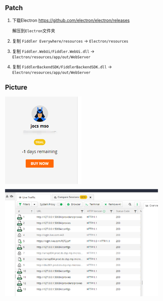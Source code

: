 ## Patch

1. 下载Electron https://github.com/electron/electron/releases
    
    解压到`Electron`文件夹

2. 复制 `Fiddler Everywhere/resources` -> `Electron/resources`

3. 复制 `Fiddler.WebUi/Fiddler.WebUi.dll` -> `Electron/resources/app/out/WebServer`
4. 复制 `FiddlerBackendSDK/FiddlerBackendSDK.dll` -> `Electron/resources/app/out/WebServer`

## Picture

![trial](./pic/trial.png)

![capture](./pic/capture.png)